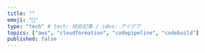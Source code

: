 ```yaml
---
title: ""
emoji: "🐳"
type: "tech" # tech: 技術記事 / idea: アイデア
topics: ["aws", "cloudformation", "codepipeline", "codebuild"]
published: false
---
```

